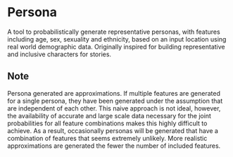 # Persona

A tool to probabilistically generate representative personas, with features including age, sex, sexuality and ethnicity, based on an input location using real world demographic data. Originally inspired for building representative and inclusive characters for stories.

## Note

Persona generated are approximations. If multiple features are generated for a single persona, they have been generated under the assumption that are independent of each other. This naive approach is not ideal, however, the availability of accurate and large scale data necessary for the joint probabilities for all feature combinations makes this highly difficult to achieve. As a result, occasionally personas will be generated that have a combination of features that seems extremely unlikely. More realistic approximations are generated the fewer the number of included features.
